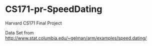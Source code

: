 # CS171-pr-SpeedDating
Harvard CS171 Final Project

Data Set from http://www.stat.columbia.edu/~gelman/arm/examples/speed.dating/
